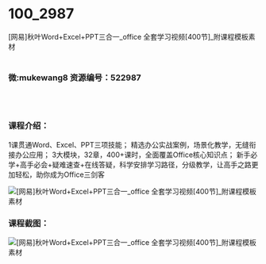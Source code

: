 # 100_2987
[网易]秋叶Word+Excel+PPT三合一_office 全套学习视频[400节]_附课程模板素材
<br/></br>
<h3>微:mukewang8 资源编号：522987</h3>
<br/></br>
<h3>课程介绍：</h3>
<div align="left">
<p>1课贯通Word、Excel、PPT三项技能； 精选<a title="查看与 办公 相关的文章" target="_blank">办公</a>实战案例，场景化教学，无缝衔接办公应用； 3大模块，32章，400+课时，全面覆盖Office核心知识点； 新手必学+高手必会+疑难速查+在线答疑，科学安排学习路径，分级教学，让高手之路更加轻松，助你成为Office三剑客</p>
</div>
<p><img src="https://www.ko996.com/wp-content/uploads/img/2018/07/1-12-300x205.png" alt="[网易]秋叶Word+Excel+PPT三合一_office 全套学习视频[400节]_附课程模板素材"></p>
<h3>课程截图：</h3>
<p><img src="https://www.ko996.com/wp-content/uploads/img/2018/07/2-13.png" alt="[网易]秋叶Word+Excel+PPT三合一_office 全套学习视频[400节]_附课程模板素材"></p>
